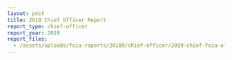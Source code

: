 ```yaml
---
layout: post
title: 2019 Chief Officer Report
report_type: chief-officer
report_year: 2019
report_files:
  - /assets/uploads/foia-reports/20189/chief-officer/2019-chief-foia-officer-report--cfo-.docx
---
```

